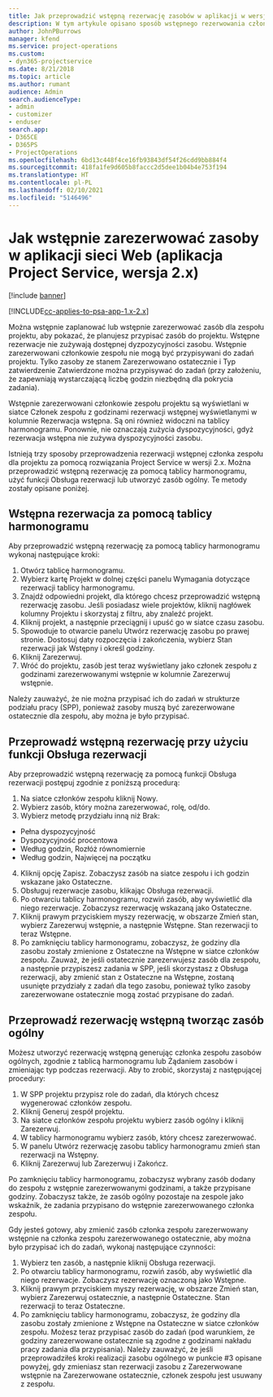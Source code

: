 ```yaml
---
title: Jak przeprowadzić wstępną rezerwację zasobów w aplikacji w wersji 2.x?
description: W tym artykule opisano sposób wstępnego rezerwowania członków zespołu projektu za pomocą rozwiązania Project Service.
author: JohnPBurrows
manager: kfend
ms.service: project-operations
ms.custom:
- dyn365-projectservice
ms.date: 8/21/2018
ms.topic: article
ms.author: rumant
audience: Admin
search.audienceType:
- admin
- customizer
- enduser
search.app:
- D365CE
- D365PS
- ProjectOperations
ms.openlocfilehash: 6bd13c448f4ce16fb93843df54f26cdd9bb884f4
ms.sourcegitcommit: 418fa1fe9d605b8faccc2d5dee1b04b4e753f194
ms.translationtype: HT
ms.contentlocale: pl-PL
ms.lasthandoff: 02/10/2021
ms.locfileid: "5146496"
---
```

# <a name="how-do-i-soft-book-resources-in-the-web-app-project-service-app-v2x"></a>Jak wstępnie zarezerwować zasoby w aplikacji sieci Web (aplikacja Project Service, wersja 2.x)

[!include [banner](../includes/psa-now-project-operations.md)]

[!INCLUDE[cc-applies-to-psa-app-1.x-2.x](../includes/cc-applies-to-psa-app-1x-2x.md)]

Można wstępnie zaplanować lub wstępnie zarezerwować zasób dla zespołu projektu, aby pokazać, że planujesz przypisać zasób do projektu. Wstępne rezerwacje nie zużywają dostępnej dyzpozycyjności zasobu. Wstępnie zarezerwowani członkowie zespołu nie mogą być przypisywani do zadań projektu. Tylko zasoby ze stanem Zarezerwowano ostatecznie i Typ zatwierdzenie Zatwierdzone można przypisywać do zadań (przy założeniu, że zapewniają wystarczającą liczbę godzin niezbędną dla pokrycia zadania).

Wstępnie zarezerwowani członkowie zespołu projektu są wyświetlani w siatce Członek zespołu z godzinami rezerwacji wstępnej wyświetlanymi w kolumnie Rezerwacja wstępna. Są oni również widoczni na tablicy harmonogramu. Ponownie, nie oznaczają zużycia dyspozycyjności, gdyż rezerwacja wstępna nie zużywa dyspozycyjności zasobu.

Istnieją trzy sposoby przeprowadzenia rezerwacji wstępnej członka zespołu dla projektu za pomocą rozwiązania Project Service w wersji 2.x. Można przeprowadzić wstępną rezerwację za pomocą tablicy harmonogramu, użyć funkcji Obsługa rezerwacji lub utworzyć zasób ogólny. Te metody zostały opisane poniżej.

## <a name="soft-book-with-the-schedule-board"></a>Wstępna rezerwacja za pomocą tablicy harmonogramu

Aby przeprowadzić wstępną rezerwację za pomocą tablicy harmonogramu wykonaj następujące kroki: 
1. Otwórz tablicę harmonogramu.
2. Wybierz kartę Projekt w dolnej części panelu Wymagania dotyczące rezerwacji tablicy harmonogramu.
3. Znajdź odpowiedni projekt, dla którego chcesz przeprowadzić wstępną rezerwację zasobu. Jeśli posiadasz wiele projektów, kliknij nagłówek kolumny Projektu i skorzystaj z filtru, aby znaleźć projekt.
4. Kliknij projekt, a następnie przeciągnij i upuść go w siatce czasu zasobu.
5. Spowoduje to otwarcie panelu Utwórz rezerwację zasobu po prawej stronie. Dostosuj daty rozpoczęcia i zakończenia, wybierz Stan rezerwacji jak Wstępny i określ godziny. 
6. Kliknij Zarezerwuj.
7. Wróć do projektu, zasób jest teraz wyświetlany jako członek zespołu z godzinami zarezerwowanymi wstępnie w kolumnie Zarezerwuj wstępnie.

Należy zauważyć, że nie można przypisać ich do zadań w strukturze podziału pracy (SPP), ponieważ zasoby muszą być zarezerwowane ostatecznie dla zespołu, aby można je było przypisać.

## <a name="soft-book-using-the-maintain-bookings-feature"></a>Przeprowadź wstępną rezerwację przy użyciu funkcji Obsługa rezerwacji

Aby przeprowadzić wstępną rezerwację za pomocą funkcji Obsługa rezerwacji postępuj zgodnie z poniższą procedurą:
1. Na siatce członków zespołu kliknij Nowy.
2. Wybierz zasób, który można zarezerwować, rolę, od/do.
3. Wybierz metodę przydziału inną niż Brak:
- Pełna dyspozycyjność
- Dyspozycyjność procentowa
- Według godzin, Rozłóż równomiernie
- Według godzin, Najwięcej na początku
4. Kliknij opcję Zapisz. Zobaczysz zasób na siatce zespołu i ich godzin wskazane jako Ostateczne.
5. Obsługuj rezerwacje zasobu, klikając Obsługa rezerwacji.
6. Po otwarciu tablicy harmonogramu, rozwiń zasób, aby wyświetlić dla niego rezerwacje. Zobaczysz rezerwację wskazaną jako Ostateczne.
7. Kliknij prawym przyciskiem myszy rezerwację, w obszarze Zmień stan, wybierz Zarezerwuj wstępnie, a następnie Wstępne. Stan rezerwacji to teraz Wstępne.
8. Po zamknięciu tablicy harmonogramu, zobaczysz, że godziny dla zasobu zostały zmienione z Ostateczne na Wstępne w siatce członków zespołu.
Zauważ, że jeśli ostatecznie zarezerwujesz zasób dla zespołu, a następnie przypiszesz zadania w SPP, jeśli skorzystasz z Obsługa rezerwacji, aby zmienić stan z Ostateczne na Wstępne, zostaną usunięte przydziały z zadań dla tego zasobu, ponieważ tylko zasoby zarezerwowane ostatecznie mogą zostać przypisane do zadań.

## <a name="soft-book-by-creating-a-generic-resource"></a>Przeprowadź rezerwację wstępną tworząc zasób ogólny

Możesz utworzyć rezerwację wstępną generując członka zespołu zasobów ogólnych, zgodnie z tablicą harmonogramu lub Żądaniem zasobów i zmieniając typ podczas rezerwacji.
Aby to zrobić, skorzystaj z następującej procedury:

1. W SPP projektu przypisz role do zadań, dla których chcesz wygenerować członków zespołu.
2. Kliknij Generuj zespół projektu.
3. Na siatce członków zespołu projektu wybierz zasób ogólny i kliknij Zarezerwuj.
4. W tablicy harmonogramu wybierz zasób, który chcesz zarezerwować.
5. W panelu Utwórz rezerwację zasobu tablicy harmonogramu zmień stan rezerwacji na Wstępny.
6. Kliknij Zarezerwuj lub Zarezerwuj i Zakończ.

Po zamknięciu tablicy harmonogramu, zobaczysz wybrany zasób dodany do zespołu z wstępnie zarezerwowanymi godzinami, a także przypisane godziny. Zobaczysz także, że zasób ogólny pozostaje na zespole jako wskaźnik, że zadania przypisano do wstępnie zarezerwowanego członka zespołu.

Gdy jesteś gotowy, aby zmienić zasób członka zespołu zarezerwowany wstępnie na członka zespołu zarezerwowanego ostatecznie, aby można było przypisać ich do zadań, wykonaj następujące czynności:

1. Wybierz ten zasób, a następnie kliknij Obsługa rezerwacji.
2. Po otwarciu tablicy harmonogramu, rozwiń zasób, aby wyświetlić dla niego rezerwacje. Zobaczysz rezerwację oznaczoną jako Wstępne.
3. Kliknij prawym przyciskiem myszy rezerwację, w obszarze Zmień stan, wybierz Zarezerwuj ostatecznie, a następnie Ostateczne. Stan rezerwacji to teraz Ostateczne.
4. Po zamknięciu tablicy harmonogramu, zobaczysz, że godziny dla zasobu zostały zmienione z Wstępne na Ostateczne w siatce członków zespołu. Możesz teraz przypisać zasób do zadań (pod warunkiem, że godziny zarezerwowane ostatecznie są zgodne z godzinami nakładu pracy zadania dla przypisania). Należy zauważyć, że jeśli przeprowadziłeś kroki realizacji zasobu ogólnego w punkcie #3 opisane powyżej, gdy zmieniasz stan rezerwacji zasobu z Zarezerwowane wstępnie na Zarezerwowane ostatecznie, członek zespołu jest usuwany z zespołu.
